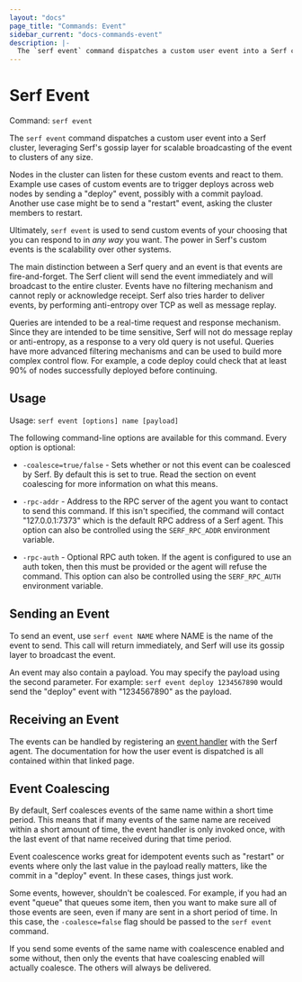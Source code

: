 ```yaml
---
layout: "docs"
page_title: "Commands: Event"
sidebar_current: "docs-commands-event"
description: |-
  The `serf event` command dispatches a custom user event into a Serf cluster, leveraging Serf's gossip layer for scalable broadcasting of the event to clusters of any size.
---
```


# Serf Event

Command: `serf event`

The `serf event` command dispatches a custom user event into a Serf cluster,
leveraging Serf's gossip layer for scalable broadcasting of the event to
clusters of any size.

Nodes in the cluster can listen for these custom events and react to them.
Example use cases of custom events are to trigger deploys across web nodes
by sending a "deploy" event, possibly with a commit payload. Another use
case might be to send a "restart" event, asking the cluster members to
restart.

Ultimately, `serf event` is used to send custom events of your choosing
that you can respond to in _any way_ you want. The power in Serf's custom
events is the scalability over other systems.

The main distinction between a Serf query and an event is that events
are fire-and-forget. The Serf client will send the event immediately and
will broadcast to the entire cluster. Events have no filtering mechanism
and cannot reply or acknowledge receipt. Serf also tries harder to deliver
events, by performing anti-entropy over TCP as well as message replay.

Queries are intended to be a real-time request and response mechanism.
Since they are intended to be time sensitive, Serf will not do message
replay or anti-entropy, as a response to a very old query is not useful.
Queries have more advanced filtering mechanisms and can be used to build
more complex control flow. For example, a code deploy could check that at
least 90% of nodes successfully deployed before continuing.

## Usage

Usage: `serf event [options] name [payload]`

The following command-line options are available for this command.
Every option is optional:

* `-coalesce=true/false` - Sets whether or not this event can be coalesced
  by Serf. By default this is set to true. Read the section on event
  coalescing for more information on what this means.

* `-rpc-addr` - Address to the RPC server of the agent you want to contact
  to send this command. If this isn't specified, the command will contact
  "127.0.0.1:7373" which is the default RPC address of a Serf agent. This option
  can also be controlled using the `SERF_RPC_ADDR` environment variable.

* `-rpc-auth` - Optional RPC auth token. If the agent is configured to use
  an auth token, then this must be provided or the agent will refuse the
  command. This option can also be controlled using the `SERF_RPC_AUTH`
  environment variable.

## Sending an Event

To send an event, use `serf event NAME` where NAME is the name of the
event to send. This call will return immediately, and Serf will use its
gossip layer to broadcast the event.

An event may also contain a payload. You may specify the payload using
the second parameter. For example: `serf event deploy 1234567890` would
send the "deploy" event with "1234567890" as the payload.

## Receiving an Event

The events can be handled by registering an
[event handler](/docs/agent/event-handlers.html) with the Serf agent. The
documentation for how the user event is dispatched is all contained within
that linked page.

## Event Coalescing

By default, Serf coalesces events of the same name within a short time
period. This means that if many events of the same name are received within
a short amount of time, the event handler is only invoked once, with the
last event of that name received during that time period.

Event coalescence works great for idempotent events such as "restart" or
events where only the last value in the payload really matters, like the
commit in a "deploy" event. In these cases, things just work.

Some events, however, shouldn't be coalesced. For example, if you had
an event "queue" that queues some item, then you want to make sure all
of those events are seen, even if many are sent in a short period of time.
In this case, the `-coalesce=false` flag should be passed to the
`serf event` command.

If you send some events of the same name with coalescence enabled and some
without, then only the events that have coalescing enabled will actually
coalesce. The others will always be delivered.
